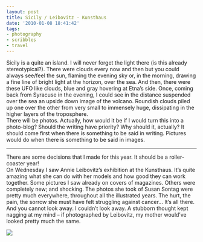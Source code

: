 ```yaml
---
layout: post
title: Sicily / Leibovitz - Kunsthaus
date: '2010-01-08 18:41:42'
tags:
- photography
- scribbles
- travel
---
```



Sicily is a quite an island. I will never forget the light there (is this already stereotypical?). There were clouds every now and then but you could always see/feel the sun, flaming the evening sky or, in the morning, drawing a fine line of bright light at the horizon, over the sea. And then, there were these UFO like clouds, blue and gray hovering at Etna’s side. Once, coming back from Syracuse in the evening, I could see in the distance suspended over the sea an upside down image of the volcano. Roundish clouds piled up one over the other from very small to immensely huge, dissipating in the higher layers of the troposphere.  
 There will be photos. Actually, how would it be if I would turn this into a photo-blog? Should the writing have priority? Why should it, actually? It should come first when there is something to be said in writing. Pictures would do when there is something to be said in images.

---

There are some decisions that I made for this year. It should be a roller-coaster year!  
 On Wednesday I saw Annie Leibovitz’s exhibition at the Kunsthaus. It’s quite amazing what she can do with her models and how good they can work together. Some pictures I saw already on covers of magazines. Others were completely new; and shocking. The photos she took of Susan Sontag were pretty much everywhere, throughout all the illustrated years. The hurt, the pain, the sorrow she must have felt struggling against cancer… It’s all there. And you cannot look away. I couldn’t look away. A stubborn thought kept nagging at my mind – if photographed by Leibovitz, my mother would’ve looked pretty much the same.

![](http://lh3.ggpht.com/_8N3MB6ce-Uw/SyO-ZecirVI/AAAAAAAAM14/CzIFqi6DGNE/s800/DSC09475.JPG)


